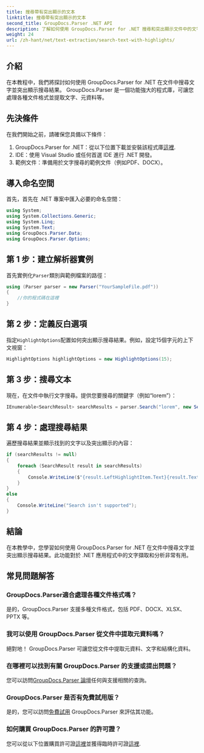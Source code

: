 ```yaml
---
title: 搜尋帶有突出顯示的文本
linktitle: 搜尋帶有突出顯示的文本
second_title: GroupDocs.Parser .NET API
description: 了解如何使用 GroupDocs.Parser for .NET 搜尋和突出顯示文件中的文字。有效地提取有價值的見解。
weight: 24
url: /zh-hant/net/text-extraction/search-text-with-highlights/
---
```

## 介紹
在本教程中，我們將探討如何使用 GroupDocs.Parser for .NET 在文件中搜尋文字並突出顯示搜尋結果。 GroupDocs.Parser 是一個功能強大的程式庫，可讓您處理各種文件格式並提取文字、元資料等。
## 先決條件
在我們開始之前，請確保您具備以下條件：
1.  GroupDocs.Parser for .NET：從以下位置下載並安裝該程式庫[這裡](https://releases.groupdocs.com/parser/net/).
2. IDE：使用 Visual Studio 或任何首選 IDE 進行 .NET 開發。
3. 範例文件：準備用於文字搜尋的範例文件（例如PDF、DOCX）。

## 導入命名空間
首先，首先在 .NET 專案中匯入必要的命名空間：
```csharp
using System;
using System.Collections.Generic;
using System.Linq;
using System.Text;
using GroupDocs.Parser.Data;
using GroupDocs.Parser.Options;
```
## 第 1 步：建立解析器實例
首先實例化`Parser`類別與範例檔案的路徑：
```csharp
using (Parser parser = new Parser("YourSampleFile.pdf"))
{
    //你的程式碼在這裡
}
```
## 第 2 步：定義反白選項
指定`HighlightOptions`配置如何突出顯示搜尋結果。例如，設定15個字元的上下文視窗：
```csharp
HighlightOptions highlightOptions = new HighlightOptions(15);
```
## 第 3 步：搜尋文本
現在，在文件中執行文字搜尋。提供您要搜尋的關鍵字（例如“lorem”）：
```csharp
IEnumerable<SearchResult> searchResults = parser.Search("lorem", new SearchOptions(true, false, false, highlightOptions));
```
## 第 4 步：處理搜尋結果
遍歷搜尋結果並顯示找到的文字以及突出顯示的內容：
```csharp
if (searchResults != null)
{
    foreach (SearchResult result in searchResults)
    {
        Console.WriteLine($"{result.LeftHighlightItem.Text}{result.Text}{result.RightHighlightItem.Text}");
    }
}
else
{
    Console.WriteLine("Search isn't supported");
}
```

## 結論
在本教學中，您學習如何使用 GroupDocs.Parser for .NET 在文件中搜尋文字並突出顯示搜尋結果。此功能對於 .NET 應用程式中的文字擷取和分析非常有用。

## 常見問題解答
### GroupDocs.Parser適合處理各種文件格式嗎？
是的，GroupDocs.Parser 支援多種文件格式，包括 PDF、DOCX、XLSX、PPTX 等。
### 我可以使用 GroupDocs.Parser 從文件中提取元資料嗎？
絕對地！ GroupDocs.Parser 可讓您從文件中提取元資料、文字和結構化資料。
### 在哪裡可以找到有關 GroupDocs.Parser 的支援或提出問題？
您可以訪問[GroupDocs.Parser 論壇](https://forum.groupdocs.com/c/parser/17)任何與支援相關的查詢。
### GroupDocs.Parser 是否有免費試用版？
是的，您可以訪問[免費試用](https://releases.groupdocs.com/) GroupDocs.Parser 來評估其功能。
### 如何購買 GroupDocs.Parser 的許可證？
您可以從以下位置購買許可證[這裡](https://purchase.groupdocs.com/buy)並獲得臨時許可證[這裡](https://purchase.groupdocs.com/temporary-license/).